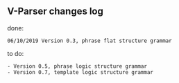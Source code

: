 ## V-Parser changes log

done:

    06/10/2019 Version 0.3, phrase flat structure grammar
    
to do:

    - Version 0.5, phrase logic structure grammar
    - Version 0.7, template logic structure grammar
